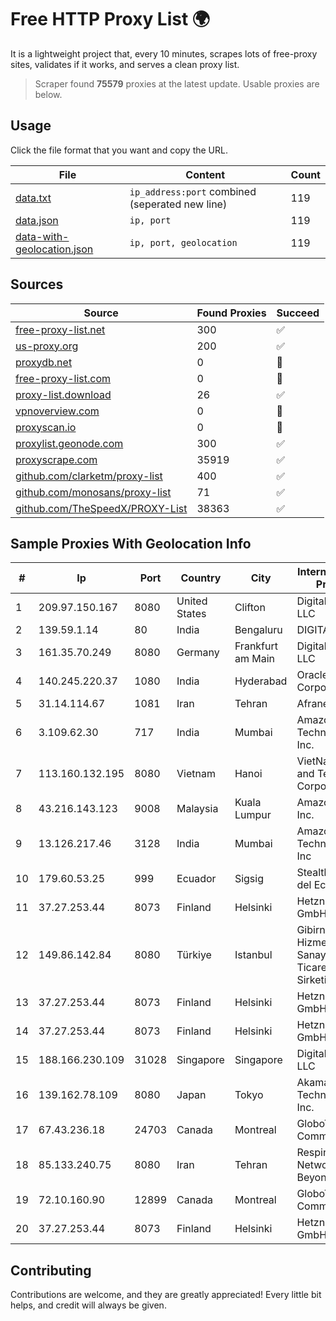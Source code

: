 
# Free HTTP Proxy List 🌍

It is a lightweight project that, every 10 minutes, scrapes lots of free-proxy sites, validates if it works, and serves a clean proxy list.


> Scraper found **75579** proxies at the latest update. Usable proxies are below.

## Usage

Click the file format that you want and copy the URL.


|File|Content|Count|
|----|-------|-----|
|[data.txt](https://raw.githubusercontent.com/themiralay/Proxy-List-World/master/data.txt)|`ip_address:port` combined (seperated new line)|119|
|[data.json](https://raw.githubusercontent.com/themiralay/Proxy-List-World/master/data.json)|`ip, port`|119|
|[data-with-geolocation.json](https://raw.githubusercontent.com/themiralay/Proxy-List-World/master/data-with-geolocation.json)|`ip, port, geolocation`|119|

## Sources

|Source|Found Proxies|Succeed|
|------|-------------|-------|
|[free-proxy-list.net](https://free-proxy-list.net)|300|✅|
|[us-proxy.org](https://www.us-proxy.org)|200|✅|
|[proxydb.net](http://proxydb.net)|0|🚫|
|[free-proxy-list.com](https://free-proxy-list.com/?page=&port=&type%5B%5D=http&type%5B%5D=https&up_time=0&search=Search)|0|🚫|
|[proxy-list.download](https://www.proxy-list.download/HTTP)|26|✅|
|[vpnoverview.com](https://vpnoverview.com/privacy/anonymous-browsing/free-proxy-servers)|0|🚫|
|[proxyscan.io](https://www.proxyscan.io)|0|🚫|
|[proxylist.geonode.com](https://proxylist.geonode.com/api/proxy-list?limit=300&page=1&sort_by=lastChecked&sort_type=desc&protocols=http,https)|300|✅|
|[proxyscrape.com](https://api.proxyscrape.com/v2/?request=displayproxies&protocol=http&timeout=10000&country=all&ssl=all&anonymity=all)|35919|✅|
|[github.com/clarketm/proxy-list](https://raw.githubusercontent.com/clarketm/proxy-list/master/proxy-list-raw.txt)|400|✅|
|[github.com/monosans/proxy-list](https://raw.githubusercontent.com/monosans/proxy-list/main/proxies/http.txt)|71|✅|
|[github.com/TheSpeedX/PROXY-List](https://raw.githubusercontent.com/TheSpeedX/PROXY-List/master/http.txt)|38363|✅|


## Sample Proxies With Geolocation Info

|#|Ip|Port|Country|City|Internet Service Provider|
|-|--|----|-------|----|-------------------------|
|1|209.97.150.167|8080|United States|Clifton|DigitalOcean, LLC|
|2|139.59.1.14|80|India|Bengaluru|DIGITALOCEAN|
|3|161.35.70.249|8080|Germany|Frankfurt am Main|DigitalOcean, LLC|
|4|140.245.220.37|1080|India|Hyderabad|Oracle Corporation|
|5|31.14.114.67|1081|Iran|Tehran|Afranet Co|
|6|3.109.62.30|717|India|Mumbai|Amazon Technologies Inc.|
|7|113.160.132.195|8080|Vietnam|Hanoi|VietNam Post and Telecom Corporation|
|8|43.216.143.123|9008|Malaysia|Kuala Lumpur|Amazon.com, Inc.|
|9|13.126.217.46|3128|India|Mumbai|Amazon Technologies Inc|
|10|179.60.53.25|999|Ecuador|Sigsig|Stealth Telecom del Ecuador|
|11|37.27.253.44|8073|Finland|Helsinki|Hetzner Online GmbH|
|12|149.86.142.84|8080|Türkiye|Istanbul|Gibirnet Iletisim Hizmetleri Sanayi VE Ticaret Limited Sirketi|
|13|37.27.253.44|8073|Finland|Helsinki|Hetzner Online GmbH|
|14|37.27.253.44|8073|Finland|Helsinki|Hetzner Online GmbH|
|15|188.166.230.109|31028|Singapore|Singapore|DigitalOcean, LLC|
|16|139.162.78.109|8080|Japan|Tokyo|Akamai Technologies, Inc.|
|17|67.43.236.18|24703|Canada|Montreal|GloboTech Communications|
|18|85.133.240.75|8080|Iran|Tehran|Respina Networks & Beyond PJSC|
|19|72.10.160.90|12899|Canada|Montreal|GloboTech Communications|
|20|37.27.253.44|8073|Finland|Helsinki|Hetzner Online GmbH|



## Contributing

Contributions are welcome, and they are greatly appreciated! Every
little bit helps, and credit will always be given.

